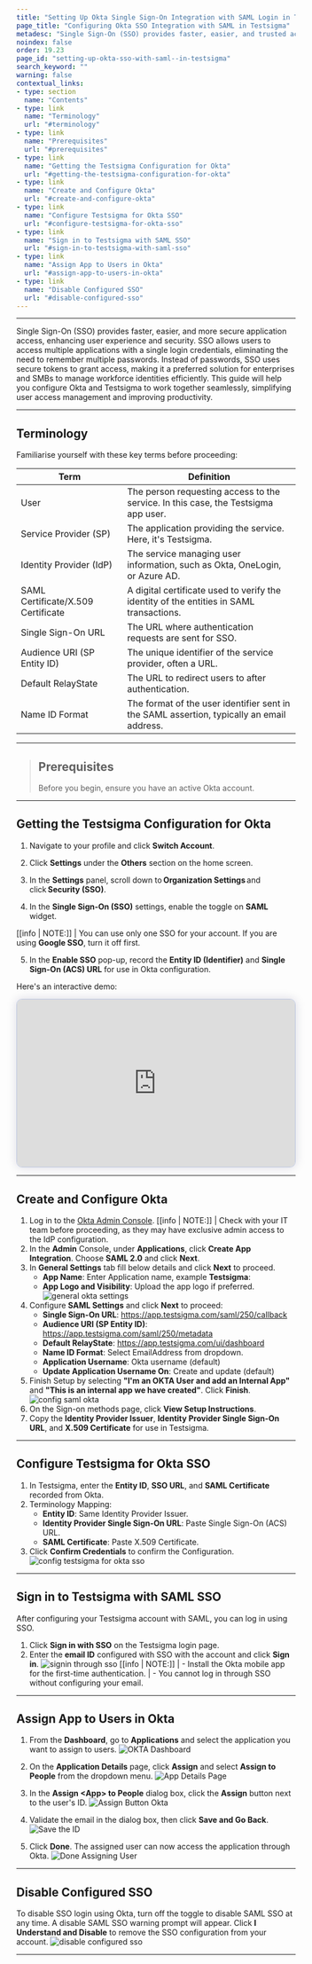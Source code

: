 ```yaml
---
title: "Setting Up Okta Single Sign-On Integration with SAML Login in Testsigma"
page_title: "Configuring Okta SSO Integration with SAML in Testsigma"
metadesc: "Single Sign-On (SSO) provides faster, easier, and trusted access to applications. Learn how to set up Single Sign-On (SSO) with SAML login easily in Testsigma."
noindex: false
order: 19.23
page_id: "setting-up-okta-sso-with-saml--in-testsigma"
search_keyword: ""
warning: false
contextual_links:
- type: section
  name: "Contents"
- type: link
  name: "Terminology"
  url: "#terminology"
- type: link
  name: "Prerequisites"
  url: "#prerequisites"
- type: link
  name: "Getting the Testsigma Configuration for Okta"
  url: "#getting-the-testsigma-configuration-for-okta"
- type: link
  name: "Create and Configure Okta"
  url: "#create-and-configure-okta"
- type: link
  name: "Configure Testsigma for Okta SSO"
  url: "#configure-testsigma-for-okta-sso"
- type: link
  name: "Sign in to Testsigma with SAML SSO"
  url: "#sign-in-to-testsigma-with-saml-sso"
- type: link
  name: "Assign App to Users in Okta"
  url: "#assign-app-to-users-in-okta"
- type: link
  name: "Disable Configured SSO"
  url: "#disable-configured-sso"
---
```


---

Single Sign-On (SSO) provides faster, easier, and more secure application access, enhancing user experience and security. SSO allows users to access multiple applications with a single login credentials, eliminating the need to remember multiple passwords. Instead of passwords, SSO uses secure tokens to grant access, making it a preferred solution for enterprises and SMBs to manage workforce identities efficiently. This guide will help you configure Okta and Testsigma to work together seamlessly, simplifying user access management and improving productivity.

---

## **Terminology**

Familiarise yourself with these key terms before proceeding:

| Term                             | Definition                                                                          |
|----------------------------------|-------------------------------------------------------------------------------------|
| User                             | The person requesting access to the service. In this case, the Testsigma app user.   |
| Service Provider (SP)            | The application providing the service. Here, it's Testsigma.                        |
| Identity Provider (IdP)          | The service managing user information, such as Okta, OneLogin, or Azure AD.         |
| SAML Certificate/X.509 Certificate | A digital certificate used to verify the identity of the entities in SAML transactions. |
| Single Sign-On URL               | The URL where authentication requests are sent for SSO.                             |
| Audience URI (SP Entity ID)      | The unique identifier of the service provider, often a URL.                         |
| Default RelayState               | The URL to redirect users to after authentication.                                  |
| Name ID Format                   | The format of the user identifier sent in the SAML assertion, typically an email address. |

---

> ## **Prerequisites**
>
> Before you begin, ensure you have an active Okta account.

---

## **Getting the Testsigma Configuration for Okta**

1. Navigate to your profile and click **Switch Account**.

2. Click **Settings** under the **Others** section on the home screen.

3. In the **Settings** panel, scroll down to **Organization Settings** and click **Security (SSO)**.

4. In the **Single Sign-On (SSO)** settings, enable the toggle on **SAML** widget. 
   
[[info | NOTE:]]
| You can use only one SSO for your account. If you are using **Google SSO**, turn it off first.

5. In the **Enable SSO** pop-up, record the **Entity ID (Identifier)** and **Single Sign-On (ACS) URL** for use in Okta configuration. 

Here's an interactive demo:

<div>
  <script async src="https://js.storylane.io/js/v2/storylane.js"></script>
  <div class="sl-embed" style="position:relative;padding-bottom:calc(55.43% + 25px);width:100%;height:0;transform:scale(1)">
    <iframe loading="lazy" class="sl-demo" src="https://app.storylane.io/demo/p0nweevh9rsj?embed=inline" name="sl-embed" allow="fullscreen" allowfullscreen style="position:absolute;top:0;left:0;width:100%!important;height:100%!important;border:1px solid rgba(63,95,172,0.35);box-shadow: 0px 0px 18px rgba(26, 19, 72, 0.15);border-radius:10px;box-sizing:border-box;"></iframe>
  </div>
</div>

---

## **Create and Configure Okta**

1. Log in to the [Okta Admin Console](https://www.okta.com/login).
[[info | NOTE:]]
| Check with your IT team before proceeding, as they may have exclusive admin access to the IdP configuration.
1. In the **Admin** Console, under **Applications**, click **Create App Integration**. Choose **SAML 2.0** and click **Next**.
2. In **General Settings** tab fill below details and click **Next** to proceed.
    - **App Name**: Enter Application name, example **Testsigma**:
    - **App Logo and Visibility**: Upload the app logo if preferred. ![general okta settings](https://s3.amazonaws.com/static-docs.testsigma.com/new_images/projects/applications/okta_general_settings.gif)
3. Configure **SAML Settings** and click **Next** to proceed:
    - **Single Sign-On URL**: https://app.testsigma.com/saml/250/callback
    - **Audience URI (SP Entity ID)**: https://app.testsigma.com/saml/250/metadata
    - **Default RelayState**: https://app.testsigma.com/ui/dashboard
    - **Name ID Format**: Select EmailAddress from dropdown.
    - **Application Username**: Okta username (default)
    - **Update Application Username On**: Create and update (default)
4. Finish Setup by selecting **"I'm an OKTA User and add an Internal App"** and **"This is an internal app we have created"**. Click **Finish**. ![config saml okta](https://s3.amazonaws.com/static-docs.testsigma.com/new_images/projects/applications/config_saml_okta.gif)
5. On the Sign-on methods page, click **View Setup Instructions**.
6. Copy the **Identity Provider Issuer**, **Identity Provider Single Sign-On URL**, and **X.509 Certificate** for use in Testsigma.

---

## **Configure Testsigma for Okta SSO**

1. In Testsigma, enter the **Entity ID**, **SSO URL**, and **SAML Certificate** recorded from Okta.
2. Terminology Mapping:
    - **Entity ID**: Same Identity Provider Issuer.
    - **Identity Provider Single Sign-On URL**: Paste Single Sign-On (ACS) URL.
    - **SAML Certificate**: Paste X.509 Certificate.
3. Click **Confirm Credentials** to confirm the Configuration. ![config testsigma for okta sso](https://s3.amazonaws.com/static-docs.testsigma.com/new_images/projects/applications/config_testsigma_okta_id.gif)

---

## **Sign in to Testsigma with SAML SSO**

After configuring your Testsigma account with SAML, you can log in using SSO.

1. Click **Sign in with SSO** on the Testsigma login page.
2. Enter the **email ID** configured with SSO with the account and click **Sign in**. ![signin through sso](https://s3.amazonaws.com/static-docs.testsigma.com/new_images/projects/applications/signin_through_sso.gif)
[[info | NOTE:]]
| - Install the Okta mobile app for the first-time authentication. 
| - You cannot log in through SSO without configuring your email.

---

## **Assign App to Users in Okta**


1. From the **Dashboard**, go to **Applications** and select the application you want to assign to users.
   ![OKTA Dashboard](https://s3.amazonaws.com/static-docs.testsigma.com/new_images/projects/applications/Okta_DB.png)

2. On the **Application Details** page, click **Assign** and select **Assign to People** from the dropdown menu.
   ![App Details Page](https://s3.amazonaws.com/static-docs.testsigma.com/new_images/projects/applications/Assign_Users_Okta.png)

3. In the **Assign &lt;App&gt; to People** dialog box, click the **Assign** button next to the user's ID.
   ![Assign Button Okta](https://s3.amazonaws.com/static-docs.testsigma.com/new_images/projects/applications/Assign_User_Button.png)

4. Validate the email in the dialog box, then click **Save and Go Back**.
   ![Save the ID](https://s3.amazonaws.com/static-docs.testsigma.com/new_images/projects/applications/Save_ID_Okta.png)

5. Click **Done**. The assigned user can now access the application through Okta.
   ![Done Assigning User](https://s3.amazonaws.com/static-docs.testsigma.com/new_images/projects/applications/Done_Adding_User_In_Okta.png)

---

## **Disable Configured SSO**

To disable SSO login using Okta, turn off the toggle to disable SAML SSO at any time. A disable SAML SSO warning prompt will appear. Click **I Understand and Disable** to remove the SSO configuration from your account. ![disable configured sso](https://s3.amazonaws.com/static-docs.testsigma.com/new_images/projects/applications/disable_configured_sso.gif)

---